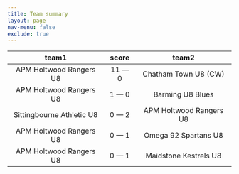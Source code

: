 ```yaml
---
title: Team summary
layout: page
nav-menu: false
exclude: true
---
```




|           team1           |    score     |          team2          |
|:-------------------------:|:------------:|:-----------------------:|
|  APM Holtwood Rangers U8  | 11 &mdash; 0 |  Chatham Town U8 (CW)   |
|  APM Holtwood Rangers U8  | 1 &mdash; 0  |    Barming U8 Blues     |
| Sittingbourne Athletic U8 | 0 &mdash; 2  | APM Holtwood Rangers U8 |
|  APM Holtwood Rangers U8  | 0 &mdash; 1  |  Omega 92 Spartans U8   |
|  APM Holtwood Rangers U8  | 0 &mdash; 1  |  Maidstone Kestrels U8  |

